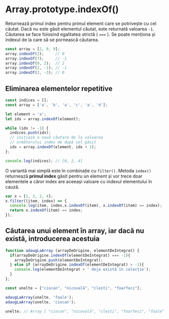 # Array.prototype.indexOf()

Returnează primul index pentru primul element care se potrivește cu cel căutat. Dacă nu este găsit elementul căutat, este returnată valoarea `-1`.
Căutarea se face folosind egalitatea strictă ( `===` ). Se poate menționa și indexul de la care să se pornească căutarea.

```javascript
const array = [2, 9, 9];
array.indexOf(2);     // 0
array.indexOf(7);     // -1
array.indexOf(9, 2);  // 2
array.indexOf(2, -1); // -1
array.indexOf(2, -3); // 0
```

## Eliminarea elementelor repetitive

```javascript
const indices = [];
const array = ['a', 'b', 'a', 'c', 'a', 'd'];

let element = 'a';
let idx = array.indexOf(element);

while (idx != -1) {
  indices.push(idx);
  // inițiază o nouă căutare de la valoarea
  // următorului index de după cel găsit
  idx = array.indexOf(element, idx + 1);
};

console.log(indices); // [0, 2, 4]
```

O variantă mai simplă este în combinație cu `filter()`. Metoda `index()` returnează **primul index** găsit pentru un element și vor trece doar elementele a căror index are aceeași valoare cu indexul elementului în cauză.

```javascript
var x = [1, 2, 2, 4];
x.filter((item, index) => {
  console.log(item, index,x.indexOf(item), x.indexOf(item) == index);
  return x.indexOf(item) == index;
});
```

## Căutarea unui element în array, iar dacă nu există, introducerea acestuia

```javascript
function adaugLaArray (arrayDeOrigine, elementDeIntegrat) {
  if(arrayDeOrigine.indexOf(elementDeIntegrat) === -1){
    arrayDeOrigine.push(elementDeIntegrat);
  } else if (arrayDeOrigine.indexOf(elementDeIntegrat) > -1){
    console.log(elementDeIntegrat + ' deja există în colecție');
  }
};

const unelte = ["ciocan", "nicovală", "clești", "foarfeci"];

adaugLaArray(unelte, 'foale');
adaugLaArray(unelte, 'ciocan');

unelte; // Array [ "ciocan", "nicovală", "clești", "foarfeci", "foale" ]
```
